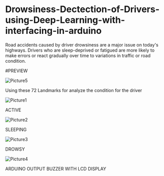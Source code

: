 # Drowsiness-Dectection-of-Drivers-using-Deep-Learning-with-interfacing-in-arduino
Road accidents caused by driver drowsiness are a major issue on today's highways. Drivers who are sleep-deprived or fatigued are more likely to make errors or react gradually over time to variations in traffic or road condition.

#PREVIEW

![Picture5](https://github.com/Vkaruppusamy/Drowsiness-Dectection-of-Drivers-using-Deep-Learning-with-interfacing-in-arduino-/assets/105380792/17bac3e9-c380-4c2e-ae86-d422e9d0a611)

Using these 72 Landmarks for analyze the condition for the driver


![Picture1](https://github.com/Vkaruppusamy/Drowsiness-Dectection-of-Drivers-using-Deep-Learning-with-interfacing-in-arduino-/assets/105380792/0c77ecb7-7074-491a-9a27-921839ac136c)

ACTIVE


![Picture2](https://github.com/Vkaruppusamy/Drowsiness-Dectection-of-Drivers-using-Deep-Learning-with-interfacing-in-arduino-/assets/105380792/78a3e4b3-f9fa-4a06-8e29-361ff4bf7adf)

SLEEPING

![Picture3](https://github.com/Vkaruppusamy/Drowsiness-Dectection-of-Drivers-using-Deep-Learning-with-interfacing-in-arduino-/assets/105380792/cee90c04-0aaa-41c1-82b7-6894ac8aa319)

DROWSY

![Picture4](https://github.com/Vkaruppusamy/Drowsiness-Dectection-of-Drivers-using-Deep-Learning-with-interfacing-in-arduino-/assets/105380792/ec50c128-e1d2-436d-b240-99c84db28cd6)

ARDUINO OUTPUT BUZZER WITH LCD DISPLAY



